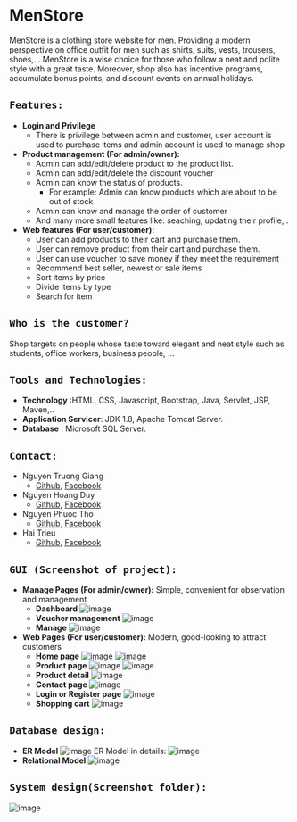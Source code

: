 # MenStore
MenStore is a clothing store website for men. Providing a modern perspective on office outfit for men such as shirts, suits, vests, trousers, shoes,... MenStore is a wise choice for those who follow a neat and polite style with a great taste. Moreover, shop also has incentive programs, accumulate bonus points, and discount events on annual holidays.

## `Features:`
* **Login and Privilege**
    * There is privilege between admin and customer, user account is used to purchase items and admin account is used to manage shop
* **Product management (For admin/owner):**
    * Admin can add/edit/delete product to the product list.
    * Admin can add/edit/delete the discount voucher
    * Admin can know the status of products. 
        * For example: Admin can know products which are about to be out of stock
    * Admin can know and manage the order of customer
    * And many more small features like: seaching, updating their profile,..
* **Web features (For user/customer):**
    * User can add products to their cart and purchase them.
    * User can remove product from their cart and purchase them.
    * User can use voucher to save money if they meet the requirement
    * Recommend best seller, newest or sale items
    * Sort items by price
    * Divide items by type
    * Search for item
## `Who is the customer?`
Shop targets on people whose taste toward elegant and neat style such as students, office workers, business people, ...
## `Tools and Technologies:`
* **Technology** :HTML, CSS, Javascript, Bootstrap, Java, Servlet, JSP, Maven,..
* **Application Servicer**: JDK 1.8, Apache Tomcat Server.
* **Database** : Microsoft SQL Server.
## `Contact:`
* Nguyen Truong Giang </br>
  -   [Github](https://github.com/GiangNTSE150747), [Facebook](https://www.facebook.com/TrGiang.ne/)
* Nguyen Hoang Duy
  -   [Github](https://github.com/GiangNTSE150747), [Facebook](https://www.facebook.com/TrGiang.ne/)
* Nguyen Phuoc Tho
  -   [Github](https://github.com/NPTho), [Facebook](https://www.facebook.com/IvorEos/)
* Hai Trieu 
  -   [Github](https://github.com/GiangNTSE150747), [Facebook](https://www.facebook.com/TrGiang.ne/)
 ## `GUI (Screenshot of project):`
 * **Manage Pages (For admin/owner):** Simple, convenient for observation and management
   * **Dashboard**
 ![image](https://user-images.githubusercontent.com/90202401/153649322-284ca55d-7225-458f-9d32-d1649ce18bb1.png)
   * **Voucher management**
 ![image](https://user-images.githubusercontent.com/90202401/155060175-6e6b88d2-6677-45a4-87e7-efa7aad39096.png)
   * **Manage**
 ![image](https://user-images.githubusercontent.com/90202401/153649867-11fe42ec-d540-4fb7-99bb-0146ad40fd7b.png)
* **Web Pages (For user/customer):** Modern, good-looking to attract customers
   * **Home page**
![image](https://user-images.githubusercontent.com/90202401/153672358-b2163c31-af20-43c2-9bfb-20e74de04bb1.png)
![image](https://user-images.githubusercontent.com/90202401/153672859-7f54d0eb-6c3a-4530-b8a9-df836781bea4.png)
   * **Product page**
![image](https://user-images.githubusercontent.com/90202401/153673608-d8e41ad2-4678-440f-90e0-be0a3bfa2831.png)
![image](https://user-images.githubusercontent.com/90202401/153673805-4697615c-6299-4d2d-9b29-c66fdbc96200.png)
   * **Product detail**
![image](https://user-images.githubusercontent.com/90202401/153675124-94991e56-71e1-4704-a8ff-0dd0df121276.png)
   * **Contact page**
![image](https://user-images.githubusercontent.com/90202401/153674050-1bda7b8a-e189-4b96-aed0-460e23abde55.png)
   * **Login or Register page**
![image](https://user-images.githubusercontent.com/90202401/153674857-118b3de6-f429-48b6-9245-a421937b82d1.png)
   * **Shopping cart**
![image](https://user-images.githubusercontent.com/90202401/153679998-59aea7ee-941c-4425-8263-fe7a7d800be3.png)

## `Database design:`
* **ER Model**
![image](https://user-images.githubusercontent.com/90202401/155373286-2690b6e1-1a13-4263-a9a7-2945c4982796.png)
ER Model in details:
![image](https://user-images.githubusercontent.com/90202401/155372447-a3325502-5056-4f1a-8c7f-5b71a748e1de.png)
* **Relational Model**
![image](https://user-images.githubusercontent.com/90202401/155371767-4342e55b-2fc6-4e99-89f3-d442254ccbac.png)
## `System design(Screenshot folder):`
![image](https://user-images.githubusercontent.com/90202401/155380530-c21bbbcc-5a33-483f-907e-fdfa5e91dde0.png)


